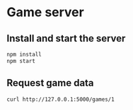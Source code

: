 # Game server

## Install and start the server

```bash
npm install
npm start
```

## Request game data

```bash
curl http://127.0.0.1:5000/games/1
```